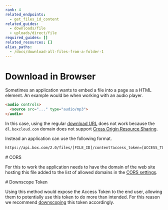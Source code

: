 ```yaml
---
rank: 4
related_endpoints:
  - get_files_id_content
related_guides:
  - downloads/file
  - uploads/direct/file
required_guides: []
related_resources: []
alias_paths:
  - /docs/download-all-files-from-a-folder-1
---
```


# Download in Browser

Sometimes an application wants to embed a file into a page as a HTML element. An
example would be when working with an audio player.

```html
<audio controls>
  <source src="..." type="audio/mp3">
</audio>
```

In this case, using the regular [download URL][durl] does not work because the
`dl.boxcloud.com` domain does not support [Cross Origin Resource Sharing][cors].

Instead an application can use the following format.

```sh
https://api.box.com/2.0/files/[FILE_ID]/content?access_token=[ACCESS_TOKEN]
```

<Message warning>
  # CORS

  For this to work the application needs to have the domain of the web site
  hosting this file added to the list of allowed domains in the [CORS
  settings][cors].
</Message>

<Message warning>
  # Downscope Token

  Using this method would expose the Access Token to the end user, allowing them
  to potentially use this token to do more than intended. For this reason we
  recommend [downscoping][downscoping] this token accordingly.
</Message>

[durl]: g://downloads/get-url
[cors]: g://security/cors
[downscoping]: g://authentication/tokens/downscope
